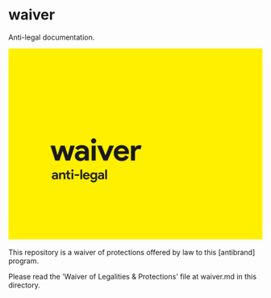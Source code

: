 # waiver

Anti-legal documentation.

![cover image](https://raw.githubusercontent.com/antibrand/waiver/master/cover.jpg)

This repository is a waiver of protections offered by law to this [antibrand] program.

Please read the 'Waiver of Legalities & Protections' file at waiver.md in this directory.
